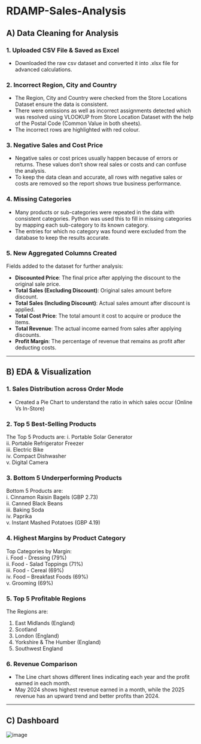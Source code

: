 # RDAMP-Sales-Analysis

## A) Data Cleaning for Analysis

### 1. Uploaded CSV File & Saved as Excel  
- Downloaded the raw csv dataset and converted it into .xlsx file for advanced calculations.

### 2. Incorrect Region, City and Country  
- The Region, City and Country were checked from the Store Locations Dataset ensure the data is consistent.
- There were omissions as well as incorrect assignments detected which was resolved using VLOOKUP from Store Location Dataset with the help of the Postal Code (Common Value in both sheets).  
- The incorrect rows are highlighted with red colour.

### 3. Negative Sales and Cost Price  
- Negative sales or cost prices usually happen because of errors or returns. These values don’t show real sales or costs and can confuse the analysis.  
- To keep the data clean and accurate, all rows with negative sales or costs are removed so the report shows true business performance.

### 4. Missing Categories  
- Many products or sub-categories were repeated in the data with consistent categories. Python was used this to fill in missing categories by mapping each sub-category to its known category.
- The entries for which no category was found were excluded from the database to keep the results accurate.

### 5. New Aggregated Columns Created  
Fields added to the dataset for further analysis:
- **Discounted Price**: The final price after applying the discount to the original sale price.
- **Total Sales (Excluding Discount)**: Original sales amount before discount.
- **Total Sales (Including Discount)**: Actual sales amount after discount is applied.
- **Total Cost Price**: The total amount it cost to acquire or produce the items.
- **Total Revenue**: The actual income earned from sales after applying discounts.
- **Profit Margin**: The percentage of revenue that remains as profit after deducting costs.

---

## B) EDA & Visualization

### 1. Sales Distribution across Order Mode  
- Created a Pie Chart to understand the ratio in which sales occur (Online Vs In-Store)

### 2. Top 5 Best-Selling Products  
The Top 5 Products are:
  i. Portable Solar Generator  
  ii. Portable Refrigerator Freezer  
  iii. Electric Bike  
  iv. Compact Dishwasher  
  v. Digital Camera

### 3. Bottom 5 Underperforming Products  
Bottom 5 Products are:  
  i. Cinnamon Raisin Bagels (GBP 2.73)  
  ii. Canned Black Beans  
  iii. Baking Soda  
  iv. Paprika  
  v. Instant Mashed Potatoes (GBP 4.19)

### 4. Highest Margins by Product Category  
Top Categories by Margin:  
  i. Food - Dressing (79%)  
  ii. Food - Salad Toppings (71%)  
  iii. Food - Cereal (69%)  
  iv. Food – Breakfast Foods (69%)  
  v. Grooming (69%)

### 5. Top 5 Profitable Regions  
  The Regions are:  
  1. East Midlands (England)  
  2. Scotland  
  3. London (England)  
  4. Yorkshire & The Humber (England)  
  5. Southwest England

### 6. Revenue Comparison  
- The Line chart shows different lines indicating each year and the profit earned in each month.
- May 2024 shows highest revenue earned in a month, while the 2025 revenue has an upward trend and better profits than 2024.

---

## C) Dashboard  

![image](https://github.com/user-attachments/assets/42d3a9e2-bb71-46c9-9c89-6a3f9361085b)

